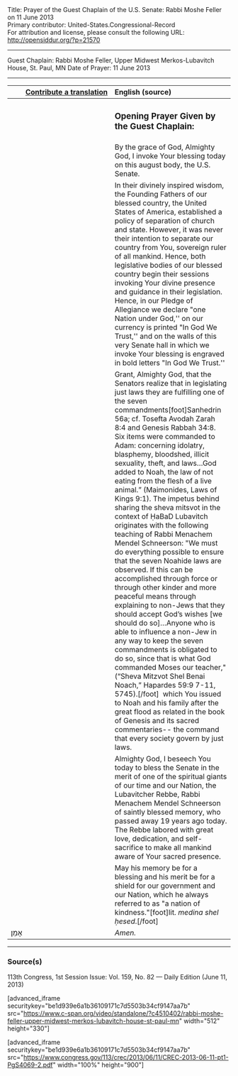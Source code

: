 <html>
<head></head>
<body>
Title: Prayer of the Guest Chaplain of the U.S. Senate: Rabbi Moshe Feller on 11 June 2013<br />
Primary contributor: United-States.Congressional-Record<br />
For attribution and license, please consult the following URL: <a href="http://opensiddur.org/?p=21570">http://opensiddur.org/?p=21570</a>
<p />
<hr />

Guest Chaplain: Rabbi Moshe Feller, Upper Midwest Merkos-Lubavitch House, St. Paul, MN
Date of Prayer: 11 June 2013

<hr />

<table style="margin-left: auto;margin-right: auto;" class="draggable">
<thead><tr><th id="x" style="text-align: right;"><a href="/contributing/upload/">Contribute a translation</a></th><th style="text-align: left;">English (source)</th></tr></thead>
<tbody>
<tr><td style="vertical-align:top;" width="46%">
<div class="liturgy"><span lang="he">

</span></div></td>
 
<td style="vertical-align:top;" width="53%">
<div class="english">
<h3>Opening Prayer Given by the Guest Chaplain:</h3>
</div></td></tr>


<tr><td style="vertical-align:top;" width="46%">
<div class="liturgy"><span lang="he">

</span></div></td>
 
<td style="vertical-align:top;" width="53%">
<div class="english">
By the grace of God, 
Almighty God, 
I invoke Your blessing today 
on this august body, 
the U.S. Senate. 
</div></td></tr>


<tr><td style="vertical-align:top;" width="46%">
<div class="liturgy"><span lang="he">

</span></div></td>
 
<td style="vertical-align:top;" width="53%">
<div class="english">
In their divinely inspired wisdom, 
the Founding Fathers of our blessed country, 
the United States of America, 
established a policy of separation 
of church and state. 
However, it was never their intention 
to separate our country from You, 
sovereign ruler of all mankind. 
Hence, both legislative bodies of our blessed country 
begin their sessions 
invoking Your divine presence 
and guidance in their legislation. 
Hence, in our Pledge of Allegiance 
we declare "one Nation under God,'' 
on our currency is printed "In God We Trust,'' 
and on the walls of this very Senate hall 
in which we invoke Your blessing 
is engraved in bold letters "In God We Trust.''
</div></td></tr>


<tr><td style="vertical-align:top;" width="46%">
<div class="liturgy"><span lang="he">

</span></div></td>
 
<td style="vertical-align:top;" width="53%">
<div class="english">
Grant, Almighty God,
that the Senators realize 
that in legislating just laws 
they are fulfilling one of the seven commandments[foot]Sanhedrin 56a; cf. Tosefta Avodah Zarah 8:4 and Genesis Rabbah 34:8. Six items were commanded to Adam: concerning idolatry, blasphemy, bloodshed, illicit sexuality, theft, and laws…God added to Noah, the law of not eating from the flesh of a live animal.” (Maimonides, Laws of Kings 9:1). The impetus behind sharing the sheva mitsvot in the context of ḤaBaD Lubavitch originates with the following teaching of Rabbi Menachem Mendel Schneerson: "We must do everything possible to ensure that the seven Noahide laws are observed. If this can be accomplished through force or through other kinder and more peaceful means through explaining to non-Jews that they should accept God’s wishes [we should do so]…Anyone who is able to influence a non-Jew in any way to keep the seven commandments is obligated to do so, since that is what God commanded Moses our teacher," (“Sheva Mitzvot Shel Benai Noach,” Hapardes 59:9 7-11, 5745).[/foot]&nbsp; 
which You issued to Noah and his family 
after the great flood 
as related in the book of Genesis and its sacred commentaries--
the command that every society 
govern by just laws.
</div></td></tr>


<tr><td style="vertical-align:top;" width="46%">
<div class="liturgy"><span lang="he">

</span></div></td>
 
<td style="vertical-align:top;" width="53%">
<div class="english">
Almighty God, 
I beseech You today 
to bless the Senate 
in the merit of one of the spiritual giants 
of our time and our Nation,
the Lubavitcher Rebbe, 
Rabbi Menachem Mendel Schneerson of saintly blessed memory, 
who passed away 19 years ago today. 
The Rebbe labored with great love, 
dedication, 
and self-sacrifice 
to make all mankind aware 
of Your sacred presence.
</div></td></tr>


<tr><td style="vertical-align:top;" width="46%">
<div class="liturgy"><span lang="he">

</span></div></td>
 
<td style="vertical-align:top;" width="53%">
<div class="english">
May his memory be for a blessing 
and his merit be for a shield 
for our government 
and our Nation, 
which he always referred to as "a nation of kindness."[foot]lit. <em>medina shel ḥesed</em>.[/foot] 
</div></td></tr>


<tr><td style="vertical-align:top;" width="46%">
<div class="liturgy"><span lang="he">
אָמֵן׃
</span></div></td>
 
<td style="vertical-align:top;" width="53%">
<div class="english">
<em>Amen.</em>
</div></td></tr>
</tbody></table>

<hr />

<h3>Source(s)</h3>

113th Congress, 1st Session
Issue: Vol. 159, No. 82 — Daily Edition (June 11, 2013)

[advanced_iframe securitykey="be1d939e6a1b36109171c7d5503b34cf9147aa7b" src="https://www.c-span.org/video/standalone/?c4510402/rabbi-moshe-feller-upper-midwest-merkos-lubavitch-house-st-paul-mn" width="512" height="330"]

[advanced_iframe securitykey="be1d939e6a1b36109171c7d5503b34cf9147aa7b" src="https://www.congress.gov/113/crec/2013/06/11/CREC-2013-06-11-pt1-PgS4069-2.pdf" width="100%" height="900"]
</body>
</html>